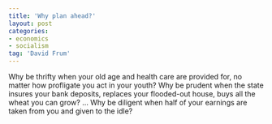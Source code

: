 ```yaml
---
title: 'Why plan ahead?'
layout: post
categories:
- economics
- socialism
tag: 'David Frum'
---
```


Why be thrifty when your old age and health care are provided for, no matter how profligate you act in your youth? Why be prudent when the state insures your bank deposits, replaces your flooded-out house, buys all the wheat you can grow? … Why be diligent when half of your earnings are taken from you and given to the idle?